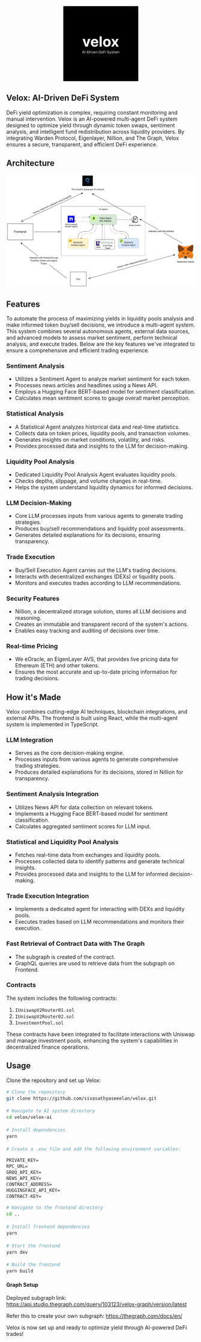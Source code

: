 <div align="center">
  <img src="./assets/velox.png" alt="Velox Logo" width="200">
</div>

## Velox: AI-Driven DeFi System

DeFi yield optimization is complex, requiring constant monitoring and manual intervention. 
Velox is an AI-powered multi-agent DeFi system designed to optimize yield through dynamic token swaps, sentiment analysis, and intelligent fund redistribution across liquidity providers. By integrating Warden Protocol, Eigenlayer, Nillion, and The Graph, Velox ensures a secure, transparent, and efficient DeFi experience.


## Architecture
![alt text](./assets/arch.png)

## Features
To automate the process of maximizing yields in liquidity pools analysis and make informed token buy/sell decisions, we introduce a multi-agent system. This system combines several autonomous agents, external data sources, and advanced models to assess market sentiment, perform technical analysis, and execute trades. Below are the key features we've integrated to ensure a comprehensive and efficient trading experience.

### Sentiment Analysis

- Utilizes a Sentiment Agent to analyze market sentiment for each token.
- Processes news articles and headlines using a News API.
- Employs a Hugging Face BERT-based model for sentiment classification.
- Calculates mean sentiment scores to gauge overall market perception.

### Statistical Analysis

- A Statistical Agent analyzes historical data and real-time statistics.
- Collects data on token prices, liquidity pools, and transaction volumes.
- Generates insights on market conditions, volatility, and risks.
- Provides processed data and insights to the LLM for decision-making.

### Liquidity Pool Analysis

- Dedicated Liquidity Pool Analysis Agent evaluates liquidity pools.
- Checks depths, slippage, and volume changes in real-time.
- Helps the system understand liquidity dynamics for informed decisions.

### LLM Decision-Making

- Core LLM processes inputs from various agents to generate trading strategies.
- Produces buy/sell recommendations and liquidity pool assessments.
- Generates detailed explanations for its decisions, ensuring transparency.

### Trade Execution

- Buy/Sell Execution Agent carries out the LLM's trading decisions.
- Interacts with decentralized exchanges (DEXs) or liquidity pools.
- Monitors and executes trades according to LLM recommendations.

### Security Features

- Nillion, a decentralized storage solution, stores all LLM decisions and reasoning.
- Creates an immutable and transparent record of the system's actions.
- Enables easy tracking and auditing of decisions over time.

### Real-time Pricing

- We eOracle, an EigenLayer AVS, that provides live pricing data for Ethereum (ETH) and other tokens.
- Ensures the most accurate and up-to-date pricing information for trading decisions.

## How it's Made
Velox combines cutting-edge AI techniques, blockchain integrations, and external APIs. The frontend is built using React, while the multi-agent system is implemented in TypeScript.

### LLM Integration

- Serves as the core decision-making engine.
- Processes inputs from various agents to generate comprehensive trading strategies.
- Produces detailed explanations for its decisions, stored in Nillion for transparency.

### Sentiment Analysis Integration

- Utilizes News API for data collection on relevant tokens.
- Implements a Hugging Face BERT-based model for sentiment classification.
- Calculates aggregated sentiment scores for LLM input.

### Statistical and Liquidity Pool Analysis

- Fetches real-time data from exchanges and liquidity pools.
- Processes collected data to identify patterns and generate technical insights.
- Provides processed data and insights to the LLM for informed decision-making.

### Trade Execution Integration

- Implements a dedicated agent for interacting with DEXs and liquidity pools.
- Executes trades based on LLM recommendations and monitors their execution.

### Fast Retrieval of Contract Data with The Graph
- The subgraph is created of the contract.
- GraphQL queries are used to retrieve data from the subgraph on Frontend.

### Contracts

The system includes the following contracts:

1.  `IUniswapV2Router01.sol`
2.  `IUniswapV2Router02.sol`
3.  `InvestmentPool.sol`

These contracts have been integrated to facilitate interactions with Uniswap and manage investment pools, enhancing the system's capabilities in decentralized finance operations.

## Usage
Clone the repository and set up Velox:

```sh
# Clone the repository
git clone https://github.com/sivasathyaseeelan/velox.git

# Navigate to AI system directory
cd velox/velox-ai

# Install dependencies
yarn

# Create a .env file and add the following environment variables:
```

```
PRIVATE_KEY=
RPC_URL=
GROQ_API_KEY=
NEWS_API_KEY=
CONTRACT_ADDRESS=
HUGGINGFACE_API_KEY=
CONTRACT-KEY=
```

```sh
# Navigate to the frontend directory
cd ..

# Install frontend dependencies
yarn

# Start the frontend
yarn dev

# Build the frontend
yarn build
```

#### Graph Setup

Deployed subgraph link: https://api.studio.thegraph.com/query/103123/velox-graph/version/latest

Refer this to create your own subgraph: https://thegraph.com/docs/en/

Velox is now set up and ready to optimize yield through AI-powered DeFi trades!